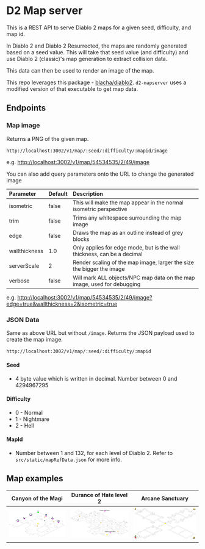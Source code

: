 # D2 Map server

This is a REST API to serve Diablo 2 maps for a given seed, difficulty, and map id.

In Diablo 2 and Diablo 2 Resurrected, the maps are randomly generated based on a seed value.
This will take that seed value (and difficulty) and use Diablo 2 (classic)'s map generation to extract collision data.

This data can then be used to render an image of the map.

This repo leverages this package - [blacha/diablo2](https://github.com/blacha/diablo2/tree/master/packages/map).
`d2-mapserver` uses a modified version of that executable to get map data.

## Endpoints

### Map image

Returns a PNG of the given map.

```
http://localhost:3002/v1/map/:seed/:difficulty/:mapid/image
```

e.g. <http://localhost:3002/v1/map/54534535/2/49/image>

You can also add query parameters onto the URL to change the generated image

| Parameter     | Default | Description                                                             |
| :------------ | :------ | :---------------------------------------------------------------------- |
| isometric     | false   | This will make the map appear in the normal isometric perspective       |
| trim          | false   | Trims any whitespace surrounding the map image                          |
| edge          | false   | Draws the map as an outline instead of grey blocks                      |
| wallthickness | 1.0     | Only applies for edge mode, but is the wall thickness, can be a decimal |
| serverScale   | 2       | Render scaling of the map image, larger the size the bigger the image   |
| verbose       | false   | Will mark ALL objects/NPC map data on the map image, used for debugging |

e.g. <http://localhost:3002/v1/map/54534535/2/49/image?edge=true&wallthickness=2&isometric=true>

### JSON Data

Same as above URL but without `/image`.
Returns the JSON payload used to create the map image.

```
http://localhost:3002/v1/map/:seed/:difficulty/:mapid
```

#### Seed

- 4 byte value which is written in decimal.
  Number between 0 and 4294967295

#### Difficulty

- 0 - Normal
- 1 - Nightmare
- 2 - Hell

#### MapId

- Number between 1 and 132, for each level of Diablo 2.
  Refer to `src/static/mapRefData.json` for more info.

## Map examples

| Canyon of the Magi | Durance of Hate level 2 | Arcane Sanctuary |
| :----------------: | :---------------------: | :--------------: |
|  ![](canyon.png)   |    ![](durance2.png)    | ![](arcane.png)  |
